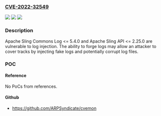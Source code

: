 ### [CVE-2022-32549](https://cve.mitre.org/cgi-bin/cvename.cgi?name=CVE-2022-32549)
![](https://img.shields.io/static/v1?label=Product&message=Apache%20Sling&color=blue)
![](https://img.shields.io/static/v1?label=Version&message=n%2Fa&color=blue)
![](https://img.shields.io/static/v1?label=Vulnerability&message=CWE-117%3A%20Improper%20Output%20Neutralization%20for%20Logs&color=brighgreen)

### Description

Apache Sling Commons Log <= 5.4.0 and Apache Sling API <= 2.25.0 are vulnerable to log injection. The ability to forge logs may allow an attacker to cover tracks by injecting fake logs and potentially corrupt log files.

### POC

#### Reference
No PoCs from references.

#### Github
- https://github.com/ARPSyndicate/cvemon

